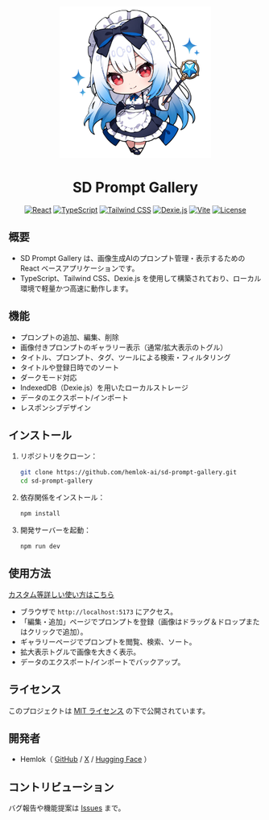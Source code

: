 <div align="center">

  <img src="src/assets/sd-prompt-gallery-logo.png" alt="SD Prompt Galleryロゴ" width="300">

  <h1>SD Prompt Gallery</h1>

  <span>
    <a href="https://react.dev"><img src="https://img.shields.io/badge/React-18.3.1-61DAFB?logo=react&style=for-the-badge" alt="React"></a>
    <a href="https://www.typescriptlang.org"><img src="https://img.shields.io/badge/TypeScript-5.6.2-3178C6?logo=typescript&style=for-the-badge" alt="TypeScript"></a>
    <a href="https://tailwindcss.com"><img src="https://img.shields.io/badge/Tailwind_CSS-3.4.14-38B2AC?logo=tailwindcss&style=for-the-badge" alt="Tailwind CSS"></a>
    <a href="https://dexie.org"><img src="https://img.shields.io/badge/Dexie.js-4.0.8-FFD700?logo=javascript&style=for-the-badge" alt="Dexie.js"></a>
    <a href="https://vite.dev"><img src="https://img.shields.io/badge/Vite-5.4.8-646CFF?logo=vite&style=for-the-badge" alt="Vite"></a>
    <a href="https://github.com/<your-username>/sd-prompt-gallery/blob/main/LICENSE"><img src="https://img.shields.io/badge/License-MIT-blue?style=for-the-badge" alt="License"></a>
  </span>

</div>

## 概要
- SD Prompt Gallery は、画像生成AIのプロンプト管理・表示するための React ベースアプリケーションです。
- TypeScript、Tailwind CSS、Dexie.js を使用して構築されており、ローカル環境で軽量かつ高速に動作します。

## 機能
- プロンプトの追加、編集、削除
- 画像付きプロンプトのギャラリー表示（通常/拡大表示のトグル）
- タイトル、プロンプト、タグ、ツールによる検索・フィルタリング
- タイトルや登録日時でのソート
- ダークモード対応
- IndexedDB（Dexie.js）を用いたローカルストレージ
- データのエクスポート/インポート
- レスポンシブデザイン

## インストール
1. リポジトリをクローン：
   ```bash
   git clone https://github.com/hemlok-ai/sd-prompt-gallery.git
   cd sd-prompt-gallery
   ```
2. 依存関係をインストール：
   ```bash
   npm install
   ```
3. 開発サーバーを起動：
   ```bash
   npm run dev
   ```

## 使用方法

[カスタム等詳しい使い方はこちら](src/docs/usage-and-customization.md)

- ブラウザで `http://localhost:5173` にアクセス。
- 「編集・追加」ページでプロンプトを登録（画像はドラッグ＆ドロップまたはクリックで追加）。
- ギャラリーページでプロンプトを閲覧、検索、ソート。
- 拡大表示トグルで画像を大きく表示。
- データのエクスポート/インポートでバックアップ。

## ライセンス
このプロジェクトは [MIT ライセンス](LICENSE) の下で公開されています。

## 開発者
- Hemlok（ [GitHub](https://github.com/hemlok-ai) / [X](https://x.com/Hemlok_SD) / [Hugging Face](https://huggingface.co/Hemlok) ）

## コントリビューション
バグ報告や機能提案は [Issues](https://github.com/hemlok-ai/sd-prompt-gallery/issues) まで。